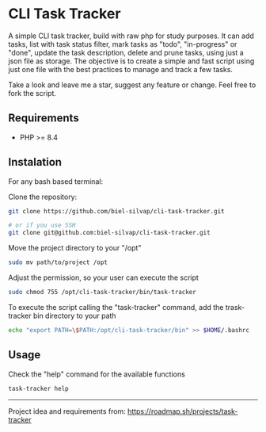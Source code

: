 # CLI Task Tracker

A simple CLI task tracker, build with raw php for study purposes. It can add tasks, list with task status filter, mark tasks as "todo", "in-progress" or "done", update the task description, delete and prune tasks, using just a json file as storage. The objective is to create a simple and fast script using just one file with the best practices to manage and track a few tasks.

Take a look and leave me a star, suggest any feature or change. Feel free to fork the script.

## Requirements

- PHP >= 8.4

## Instalation

For any bash based terminal:

Clone the repository:
```sh
git clone https://github.com/biel-silvap/cli-task-tracker.git

# or if you use SSH
git clone git@github.com:biel-silvap/cli-task-tracker.git 
```

Move the project directory to your "/opt"
```sh
sudo mv path/to/project /opt
```

Adjust the permission, so your user can execute the script
```sh
sudo chmod 755 /opt/cli-task-tracker/bin/task-tracker
```

To execute the script calling the "task-tracker" command, add the trask-tracker bin directory to your path
```sh
echo "export PATH=\$PATH:/opt/cli-task-tracker/bin" >> $HOME/.bashrc
```

## Usage

Check the "help" command for the available functions
```sh
task-tracker help
```

----------------

Project idea and requirements from: https://roadmap.sh/projects/task-tracker
